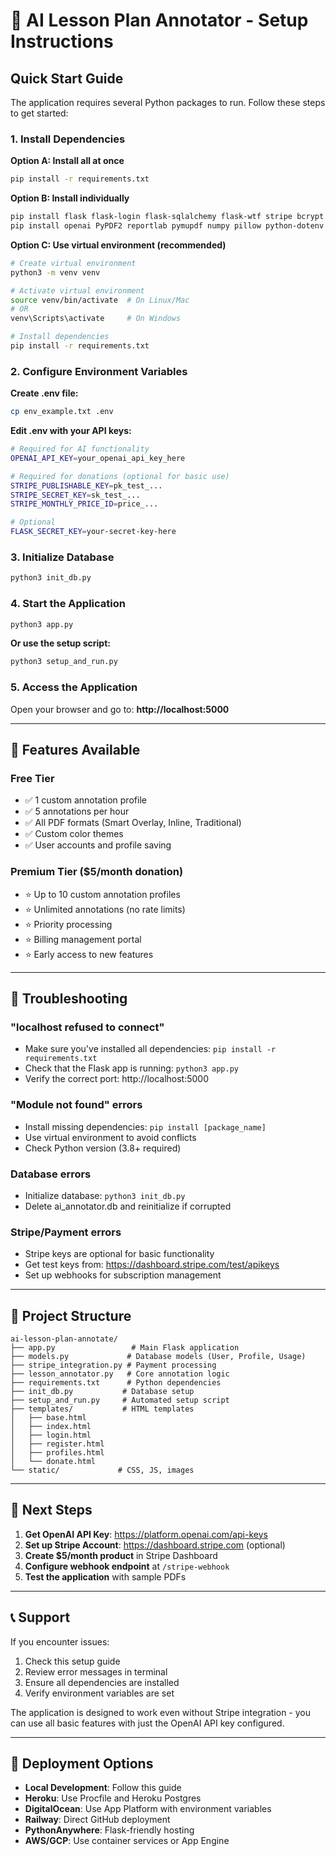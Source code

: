 # 🚀 AI Lesson Plan Annotator - Setup Instructions

## Quick Start Guide

The application requires several Python packages to run. Follow these steps to get started:

### 1. Install Dependencies

**Option A: Install all at once**
```bash
pip install -r requirements.txt
```

**Option B: Install individually**
```bash
pip install flask flask-login flask-sqlalchemy flask-wtf stripe bcrypt
pip install openai PyPDF2 reportlab pymupdf numpy pillow python-dotenv
```

**Option C: Use virtual environment (recommended)**
```bash
# Create virtual environment
python3 -m venv venv

# Activate virtual environment
source venv/bin/activate  # On Linux/Mac
# OR
venv\Scripts\activate     # On Windows

# Install dependencies
pip install -r requirements.txt
```

### 2. Configure Environment Variables

**Create .env file:**
```bash
cp env_example.txt .env
```

**Edit .env with your API keys:**
```bash
# Required for AI functionality
OPENAI_API_KEY=your_openai_api_key_here

# Required for donations (optional for basic use)
STRIPE_PUBLISHABLE_KEY=pk_test_...
STRIPE_SECRET_KEY=sk_test_...
STRIPE_MONTHLY_PRICE_ID=price_...

# Optional
FLASK_SECRET_KEY=your-secret-key-here
```

### 3. Initialize Database

```bash
python3 init_db.py
```

### 4. Start the Application

```bash
python3 app.py
```

**Or use the setup script:**
```bash
python3 setup_and_run.py
```

### 5. Access the Application

Open your browser and go to:
**http://localhost:5000**

---

## 🌟 Features Available

### Free Tier
- ✅ 1 custom annotation profile
- ✅ 5 annotations per hour
- ✅ All PDF formats (Smart Overlay, Inline, Traditional)
- ✅ Custom color themes
- ✅ User accounts and profile saving

### Premium Tier ($5/month donation)
- ⭐ Up to 10 custom annotation profiles
- ⭐ Unlimited annotations (no rate limits)
- ⭐ Priority processing
- ⭐ Billing management portal
- ⭐ Early access to new features

---

## 🔧 Troubleshooting

### "localhost refused to connect"
- Make sure you've installed all dependencies: `pip install -r requirements.txt`
- Check that the Flask app is running: `python3 app.py`
- Verify the correct port: http://localhost:5000

### "Module not found" errors
- Install missing dependencies: `pip install [package_name]`
- Use virtual environment to avoid conflicts
- Check Python version (3.8+ required)

### Database errors
- Initialize database: `python3 init_db.py`
- Delete ai_annotator.db and reinitialize if corrupted

### Stripe/Payment errors
- Stripe keys are optional for basic functionality
- Get test keys from: https://dashboard.stripe.com/test/apikeys
- Set up webhooks for subscription management

---

## 📁 Project Structure

```
ai-lesson-plan-annotate/
├── app.py                 # Main Flask application
├── models.py             # Database models (User, Profile, Usage)
├── stripe_integration.py # Payment processing
├── lesson_annotator.py   # Core annotation logic
├── requirements.txt      # Python dependencies
├── init_db.py           # Database setup
├── setup_and_run.py     # Automated setup script
├── templates/           # HTML templates
│   ├── base.html
│   ├── index.html
│   ├── login.html
│   ├── register.html
│   ├── profiles.html
│   └── donate.html
└── static/             # CSS, JS, images
```

---

## 🎯 Next Steps

1. **Get OpenAI API Key**: https://platform.openai.com/api-keys
2. **Set up Stripe Account**: https://dashboard.stripe.com (optional)
3. **Create $5/month product** in Stripe Dashboard
4. **Configure webhook endpoint** at `/stripe-webhook`
5. **Test the application** with sample PDFs

---

## 📞 Support

If you encounter issues:
1. Check this setup guide
2. Review error messages in terminal
3. Ensure all dependencies are installed
4. Verify environment variables are set

The application is designed to work even without Stripe integration - you can use all basic features with just the OpenAI API key configured.

---

## 🚀 Deployment Options

- **Local Development**: Follow this guide
- **Heroku**: Use Procfile and Heroku Postgres
- **DigitalOcean**: Use App Platform with environment variables
- **Railway**: Direct GitHub deployment
- **PythonAnywhere**: Flask-friendly hosting
- **AWS/GCP**: Use container services or App Engine
